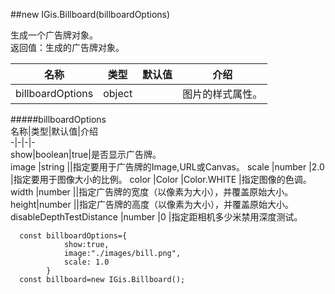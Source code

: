 ##new IGis.Billboard(billboardOptions)  
  
生成一个广告牌对象。  
返回值：生成的广告牌对象。  
  
  
名称|类型|默认值|介绍  
-|-|-|-   
<a herf="#billboardOptions">billboardOptions</a>| object ||图片的样式属性。 
  
#####<a name="billboardOptions">billboardOptions</a>  
 名称|类型|默认值|介绍  
-|-|-|-    
show|boolean|true|是否显示广告牌。  
image |string ||指定要用于广告牌的Image,URL或Canvas。
scale |number |2.0 |指定要用于图像大小的比例。
color |Color  |Color.WHITE |指定图像的色调。
width |number ||指定广告牌的宽度（以像素为大小），并覆盖原始大小。
height|number ||指定广告牌的高度（以像素为大小），并覆盖原始大小。
disableDepthTestDistance |number |0 |指定距相机多少米禁用深度测试。    
    
      const billboardOptions={
                show:true,
                image:"./images/bill.png",
                scale: 1.0
            }
      const billboard=new IGis.Billboard();

  